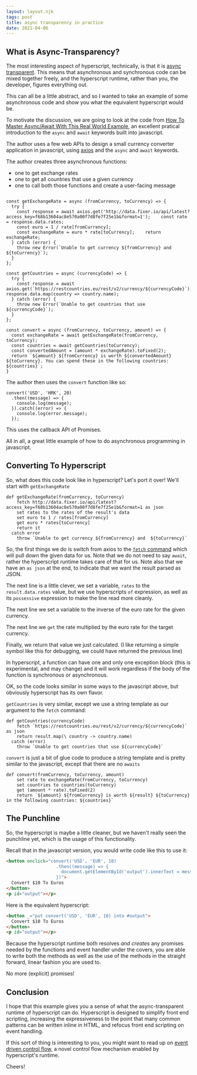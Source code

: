 ```yaml
---
layout: layout.njk
tags: post
title: async transparency in practice
date: 2021-04-06
---
```


## What is Async-Transparency?

The most interesting aspect of hyperscript, technically, is that it is [async transparent](/docs#async). This means
that asynchronous and synchronous code can be mixed together freely, and the hyperscript runtime, rather than you, the
developer, figures everything out.

This can all be a little abstract, and so I wanted to take an example of some asynchronous code and show you what
the equivalent hyperscript would be.

To motivate the discussion, we are going to look at the code from [How To Master Async/Await With This Real World Example](https://medium.com/free-code-camp/how-to-master-async-await-with-this-real-world-example-19107e7558ad), an excellent pratical introduction to the `async` and `await` keywords built into
javascript.

The author uses a few web APIs to design a small currency converter application in javascript, using 
[axios](https://github.com/axios/axios) and the `async` and `await` keywords.  

The author creates three asynchronous functions:
  * one to get exchange rates
  * one to get all countries that use a given currency
  * one to call both those functions and create a user-facing message 

```ecmascript 6

const getExchangeRate = async (fromCurrency, toCurrency) => {
  try {
    const response = await axios.get('http://data.fixer.io/api/latest?access_key=f68b13604ac8e570a00f7d8fe7f25e1b&format=1');    const rate = response.data.rates;
    const euro = 1 / rate[fromCurrency];
    const exchangeRate = euro * rate[toCurrency];    return exchangeRate;
  } catch (error) {
    throw new Error(`Unable to get currency ${fromCurrency} and  ${toCurrency}`);
  }
};

const getCountries = async (currencyCode) => {
  try {
    const response = await axios.get(`https://restcountries.eu/rest/v2/currency/${currencyCode}`);return response.data.map(country => country.name);
  } catch (error) {
    throw new Error(`Unable to get countries that use ${currencyCode}`);
  }
};

const convert = async (fromCurrency, toCurrency, amount) => {
  const exchangeRate = await getExchangeRate(fromCurrency, toCurrency);
  const countries = await getCountries(toCurrency);
  const convertedAmount = (amount * exchangeRate).toFixed(2);
  return `${amount} ${fromCurrency} is worth ${convertedAmount} ${toCurrency}. You can spend these in the following countries: ${countries}`;
}

```

The author then uses the `convert` function like so:

```ecmascript 6
convert('USD', 'HRK', 20)
  .then((message) => {
    console.log(message);
  }).catch((error) => {
    console.log(error.message);
  });
```

This uses the callback API of Promises.

All in all, a great little example of how to do asynchronous programming in javascript.

## Converting To Hyperscript

So, what does this code look like in hyperscript?  Let's port it over!  We'll start with `getExchangeRate`

```hyperscript
def getExchangeRate(fromCurrency, toCurrency)
    fetch http://data.fixer.io/api/latest?access_key=f68b13604ac8e570a00f7d8fe7f25e1b&format=1 as json
    set rates to the rates of the result's data
    set euro to 1 / rates[fromCurrency]
    get euro * rates[toCurrency]
    return it
  catch error
    throw `Unable to get currency ${fromCurrency} and  ${toCurrency}`
```

So, the first things we do is switch from axios to the [`fetch` command](/commands/fetch) which will pull down the 
given data for us.  Note that we do not need to say `await`, rather the hyperscript runtime takes care of that for us.
Note also that we have an `as json` at the end, to indicate that we want the result parsed as JSON.

The next line is a little clever, we set a variable, `rates` to the `result.data.rates` value, but we use hyperscripts
`of` expression, as well as its `possessive` expression to make the line read more cleanly.  

The next line we set a variable to the inverse of the euro rate for the given currency.

The next line we `get` the rate multiplied by the euro rate for the target currency.

Finally, we return that value we just calculated.  (I like returning a simple symbol like this for debugging, we could
have returned the previous line)

In hyperscript, a function can have one and only one exception block (this is experimental, and may change) and it will
work regardless if the body of the function is synchronous or asynchronous.

OK, so the code looks similar in some ways to the javascript above, but obviously hyperscript has its own flavor.

`getCountries` is very similar, except we use a string template as our argument to the `fetch` command:

```hyperscript
def getCountries(currencyCode)
    fetch `https://restcountries.eu/rest/v2/currency/${currencyCode}` as json
    return result.map(\ country -> country.name)
  catch (error)
    throw `Unable to get countries that use ${currencyCode}`
```

`convert` is just a bit of glue code to produce a string template and is pretty similar to the javascript, except 
that there are no `awaits`

```hyperscript
def convert(fromCurrency, toCurrency, amount) 
    set rate to exchangeRate(fromCurrency, toCurrency)
    set countries to countries(toCurrency)
    get (amount * rate).toFixed(2)
    return `${amount} ${fromCurrency} is worth ${result} ${toCurrency} in the following countries: ${countries}`
```

## The Punchline

So, the hyperscript is maybe a little cleaner, but we haven't really seen the punchline yet, which is the usage of 
this functionality.

Recall that in the javascript version, you would write code like this to use it:

```html
<button onclick="convert('USD', 'EUR', 10)
                   .then((message) => {
                     document.getElementById('output').innerText = message;
                   })">
  Convert $10 To Euros
</button>
<p id="output"></p>
```

Here is the equivalent hyperscript:

```html
<button _="put convert('USD', 'EUR', 10) into #output">
  Convert $10 To Euros
</button>
<p id="output"></p>
```

Because the hyperscript runtime both resolves *and creates* any promises needed by the functions and event handler under
the covers, you are able to write both the methods as well as the use of the methods in the straight forward, linear fashion
you are used to.

No more (explicit) promises!

## Conclusion

I hope that this example gives you a sense of what the async-transparent runtime of hyperscript can do.  Hyperscript
is designed to simplify front end scripting, increasing the expressiveness to the point that many common patterns
can be written inline in HTML, and refocus front end scripting on event handling.

If this sort of thing is interesting to you, you might want to read up on 
[event driven control flow](/docs#event-control-flow), a novel control flow mechanism enabled by hyperscript's runtime.

Cheers!
